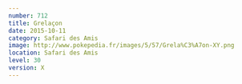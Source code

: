 ```yaml
---
number: 712
title: Grelaçon
date: 2015-10-11
category: Safari des Amis
image: http://www.pokepedia.fr/images/5/57/Grela%C3%A7on-XY.png
location: Safari des Amis
level: 30
version: X
---
```

